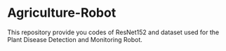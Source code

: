 # Agriculture-Robot
This repository provide you codes of ResNet152 and dataset used for the Plant Disease Detection and Monitoring Robot.
